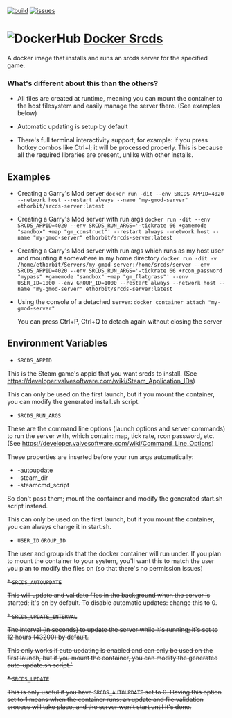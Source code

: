 [![build](https://github.com/Ethorbit/Docker-Srcds/actions/workflows/docker-image.yml/badge.svg)](https://github.com/Ethorbit/Docker-Srcds/actions/workflows/docker-image.yml)
[![issues](https://img.shields.io/github/issues/Ethorbit/Docker-Srcds)](https://github.com/Ethorbit/Docker-Srcds/issues?q=is%3Aopen+is%3Aissue)

# ![DockerHub](https://i.imgur.com/tItmtNW.png) [Docker Srcds](https://hub.docker.com/repository/docker/ethorbit/srcds-server)
A docker image that installs and runs an srcds server for the specified game.

### What's different about this than the others?
* All files are created at runtime, meaning you can mount the container to the host filesystem and easily manage the server there. (See examples below)

* Automatic updating is setup by default

* There's full terminal interactivity support, for example: if you press hotkey combos like Ctrl+l; it will be processed properly. This is because all the required libraries are present, unlike with other installs.

## Examples
* Creating a Garry's Mod server
```docker run -dit --env SRCDS_APPID=4020 --network host --restart always --name "my-gmod-server" ethorbit/srcds-server:latest```

* Creating a Garry's Mod server with run args
```docker run -dit --env SRCDS_APPID=4020 --env SRCDS_RUN_ARGS='-tickrate 66 +gamemode "sandbox" +map "gm_construct"' --restart always --network host --name "my-gmod-server" ethorbit/srcds-server:latest```

* Creating a Garry's Mod server with run args which runs as my host user and mounting it somewhere in my home directory
```docker run -dit -v /home/ethorbit/Servers/my-gmod-server:/home/srcds/server --env SRCDS_APPID=4020 --env SRCDS_RUN_ARGS='-tickrate 66 +rcon_password "mypass" +gamemode "sandbox" +map "gm_flatgrass"' --env USER_ID=1000 --env GROUP_ID=1000 --restart always --network host --name "my-gmod-server" ethorbit/srcds-server:latest```

* Using the console of a detached server: ```docker container attach "my-gmod-server"``` 

    You can press Ctrl+P, Ctrl+Q to detach again without closing the server

## Environment Variables
* `SRCDS_APPID`

This is the Steam game's appid that you want srcds to install. (See https://developer.valvesoftware.com/wiki/Steam_Application_IDs)


This can only be used on the first launch, but if you mount the container, you can modify the generated install.sh script.

* `SRCDS_RUN_ARGS`

These are the command line options (launch options and server commands) to run the server with, which contain: map, tick rate, rcon password, etc. (See https://developer.valvesoftware.com/wiki/Command_Line_Options)

These properties are inserted before your run args automatically: 
* -autoupdate
* -steam_dir
* -steamcmd_script

So don't pass them; mount the container and modify the generated start.sh script instead.

This can only be used on the first launch, but if you mount the container, you can always change it in start.sh.

* `USER_ID` `GROUP_ID`

The user and group ids that the docker container will run under. If you plan to mount the container to your system, you'll want this to match the user you plan to modify the files on (so that there's no permission issues)

~~* `SRCDS_AUTOUPDATE`~~

~~This will update and validate files in the background when the server is started; it's on by default. To disable automatic updates: change this to 0.~~

~~* `SRCDS_UPDATE_INTERVAL`~~

~~The interval (in seconds) to update the server while it's running; it's set to 12 hours (43200) by default.~~

~~This only works if auto updating is enabled and can only be used on the first launch, but if you mount the container, you can modify the generated auto-update.sh script.`~~

~~* `SRCDS_UPDATE`~~

~~This is only useful if you have `SRCDS_AUTOUPDATE` set to 0. Having this option set to 1 means when the container runs: an update and file validation process will take place, and the server won't start until it's done.~~

